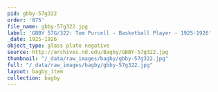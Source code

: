 ```yaml
---
pid: gbby-57g322
order: '875'
file_name: gbby-57g322.jpg
label: 'GBBY 57G/322: Tom Purcell - Basketball Player - 1925-1926'
_date: 1925-1926
object_type: glass plate negative
source: http://archives.nd.edu/Bagby/GBBY-57g322.jpg
thumbnail: "/_data/raw_images/bagby/gbby-57g322.jpg"
full: "/_data/raw_images/bagby/gbby-57g322.jpg"
layout: bagby_item
collection: bagby
---
```

